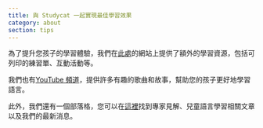 ```yaml
---
title: 與 Studycat 一起實現最佳學習效果
category: about
section: tips
---
```

為了提升您孩子的學習體驗，我們在[此處](https://studycat.com/learn/)的網站上提供了額外的學習資源，包括可列印的練習單、互動活動等。

我們也有[YouTube 頻道](https://www.youtube.com/@learnwithstudycat)，提供許多有趣的歌曲和故事，幫助您的孩子更好地學習語言。

此外，我們還有一個部落格，您可以在[這裡](https://studycat.com/blog/)找到專家見解、兒童語言學習相關文章以及我們的最新消息。